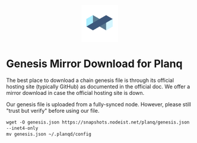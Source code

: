 <p align="center">
  <img height="100" height="auto" src="https://raw.githubusercontent.com/Nodeist/Kurulumlar/main/logos/planq.png">
</p>


# Genesis Mirror Download for Planq

The best place to download a chain genesis file is through its official hosting site (typically GitHub) as documented in the official doc. We offer a mirror download in case the official hosting site is down.

Our genesis file is uploaded from a fully-synced node. However, please still "trust but verify" before using our file.
```
wget -O genesis.json https://snapshots.nodeist.net/planq/genesis.json --inet4-only
mv genesis.json ~/.planqd/config
```
